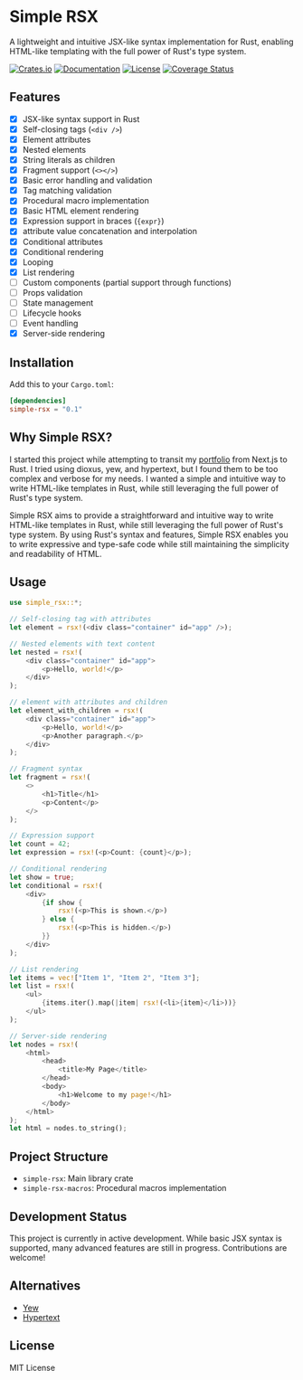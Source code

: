 # Simple RSX

A lightweight and intuitive JSX-like syntax implementation for Rust, enabling HTML-like templating with the full power of Rust's type system.

[![Crates.io](https://img.shields.io/crates/v/simple-rsx.svg)](https://crates.io/crates/simple-rsx)
[![Documentation](https://docs.rs/simple-rsx/badge.svg)](https://docs.rs/simple-rsx)
[![License](https://img.shields.io/badge/license-MIT-blue.svg)](LICENSE)
[![Coverage Status](https://coveralls.io/repos/github/elcharitas/simple-rsx/badge.svg?branch=main)](https://coveralls.io/github/elcharitas/simple-rsx?branch=main)

## Features

- [x] JSX-like syntax support in Rust
- [x] Self-closing tags (`<div />`)
- [x] Element attributes
- [x] Nested elements
- [x] String literals as children
- [x] Fragment support (`<></>`)
- [x] Basic error handling and validation
- [x] Tag matching validation
- [x] Procedural macro implementation
- [x] Basic HTML element rendering
- [x] Expression support in braces (`{expr}`)
- [x] attribute value concatenation and interpolation
- [x] Conditional attributes
- [x] Conditional rendering
- [x] Looping
- [x] List rendering
- [ ] Custom components (partial support through functions)
- [ ] Props validation
- [ ] State management
- [ ] Lifecycle hooks
- [ ] Event handling
- [x] Server-side rendering

## Installation

Add this to your `Cargo.toml`:

```toml
[dependencies]
simple-rsx = "0.1"
```

## Why Simple RSX?

I started this project while attempting to transit my [portfolio](https://elcharitas.wtf) from Next.js to Rust. I tried using dioxus, yew, and hypertext, but I found them to be too complex and verbose for my needs. I wanted a simple and intuitive way to write HTML-like templates in Rust, while still leveraging the full power of Rust's type system.

Simple RSX aims to provide a straightforward and intuitive way to write HTML-like templates in Rust, while still leveraging the full power of Rust's type system. By using Rust's syntax and features, Simple RSX enables you to write expressive and type-safe code while still maintaining the simplicity and readability of HTML.

## Usage

```rust
use simple_rsx::*;

// Self-closing tag with attributes
let element = rsx!(<div class="container" id="app" />);

// Nested elements with text content
let nested = rsx!(
    <div class="container" id="app">
        <p>Hello, world!</p>
    </div>
);

// element with attributes and children
let element_with_children = rsx!(
    <div class="container" id="app">
        <p>Hello, world!</p>
        <p>Another paragraph.</p>
    </div>
);

// Fragment syntax
let fragment = rsx!(
    <>
        <h1>Title</h1>
        <p>Content</p>
    </>
);

// Expression support
let count = 42;
let expression = rsx!(<p>Count: {count}</p>);

// Conditional rendering
let show = true;
let conditional = rsx!(
    <div>
        {if show {
            rsx!(<p>This is shown.</p>)
        } else {
            rsx!(<p>This is hidden.</p>)
        }}
    </div>
);

// List rendering
let items = vec!["Item 1", "Item 2", "Item 3"];
let list = rsx!(
    <ul>
        {items.iter().map(|item| rsx!(<li>{item}</li>))}
    </ul>
);

// Server-side rendering
let nodes = rsx!(
    <html>
        <head>
            <title>My Page</title>
        </head>
        <body>
            <h1>Welcome to my page!</h1>
        </body>
    </html>
);
let html = nodes.to_string();
```

## Project Structure

- `simple-rsx`: Main library crate
- `simple-rsx-macros`: Procedural macros implementation

## Development Status

This project is currently in active development. While basic JSX syntax is supported, many advanced features are still in progress. Contributions are welcome!

## Alternatives

- [Yew](https://crates.io/crates/yew)
- [Hypertext](https://crates.io/crates/hypertext)

## License

MIT License
